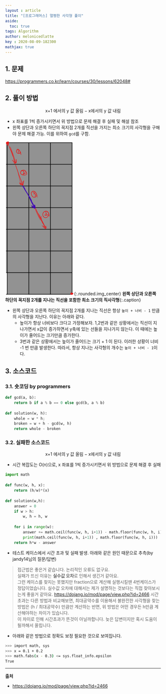 ```yaml
---
layout : article
title: "[프로그래머스] 멀쩡한 사각형 풀이"
aside:
  toc: true
tags: Algorithm 
author: melonicedlatte  
key : 2020-08-09-182300
mathjax: true
---  
```


## 1. 문제

https://programmers.co.kr/learn/courses/30/lessons/62048#

## 2. 풀이 방법

$$ \text{x+1 에서의 y 값 올림} - \text{x에서의 y 값 내림} $$  

- x 좌표를 1씩 증가시키면서 위 방법으로 문제 해결 후 실패 및 해설 참조
- 왼쪽 상단과 오른쪽 하단의 꼭지점 2개를 직선을 가지는 최소 크기의 사각형을 구해야 문제 해결 가능. 이를 위하여 `gcd`를 구함.

![image](/assets/images/202008/rectangle.png){:.rounded.img_center}
**왼쪽 상단과 오른쪽 하단의 꼭지점 2개를 지나는 직선을 포함한 최소 크기의 직사각형**{:.caption}

- 왼쪽 상단과 오른쪽 하단의 꼭지점 2개를 지나는 직선은 항상 `높이 + 너비 - 1` 만큼의 사각형을 지난다. 이유는 아래와 같다. 
  - 높이가 항상 너비보다 크다고 가정해보자. 1,2번과 같은 상황에서는 직선이 지나가면서 x값이 증가하면서 y축에 있는 선들을 지나가지 않는다. 이 때에는 높이가 줄어드는 크기만큼 증가한다.
  - 3번과 같은 상황에서는 높이가 줄어드는 크기 + 1 이 된다. 이러한 상황이 너비 -1 번 만큼 발생한다. 따라서, 항상 지나는 사각형의 개수는 `높이 + 너비 - 1`이다. 

 
## 3. 소스코드

### 3.1. 숏코딩 by programmers

~~~python
def gcd(a, b):
    return b if a % b == 0 else gcd(b, a % b)

def solution(w, h):
    whole = w * h;
    broken = w + h - gcd(w, h)
    return whole - broken
~~~

### 3.2. 실패한 소스코드

$$ \text{x+1 에서의 y 값 올림} - \text{x에서의 y 값 내림} $$  

- 시간 복잡도는 O(n)으로, x 좌표를 1씩 증가시키면서 위 방법으로 문제 해결 후 실패

~~~python
import math 

def func(w, h, x):
    return (h/w)*(x)

def solution(w,h):
    answer = 0 
    if w > h:
        w, h = h, w
    
    for i in range(w):
        answer += math.ceil(func(w, h, i+1)) - math.floor(func(w, h, i))
        print(math.ceil(func(w, h, i+1)) , math.floor(func(w, h, i)))
    return h*w - answer
~~~

- 테스트 케이스에서 시간 초과 및 실패 발생. 아래와 같은 원인 때문으로 추측(by jandy14님의 질문/답변)

> 접근법은 좋은거 같습니다. 논리적인 오류도 없구요.  
실패가 뜨신 이유는 **실수값 오차**로 인해서 생긴거 같아요.  
그런 케이스를 찾지는 못했지만 fraction으로 계산해 실행시킬땐 4번케이스가 정답이었습니다.
실수값 오차에 대해서는 제가 설명하는 것보다는 직접 찾아보시는게 좋을거 같아요.
https://dojang.io/mod/page/view.php?id=2466
시간초과는 다른 방법과 비교해보면, 최대공약수를 이용해서 불완전한 사각형을 찾는 방법은 (h / 최대공약수) 만큼만 계산하는 반면, 위 방법은 어떤 경우든 h만큼 계산해야하는 차이가 있습니다.  
이 차이로 인해 시간초과가 뜬것이 아닐까합니다. 늦은 답변이지만 혹시 도움이 될까해서 올립니다.

- 아래와 같은 방법으로 정확도 보정 필요한 것으로 보여집니다.

~~~bash
>>> import math, sys
>>> x = 0.1 + 0.2
>>> math.fabs(x - 0.3) <= sys.float_info.epsilon
True
~~~

---

**출처**

- https://dojang.io/mod/page/view.php?id=2466